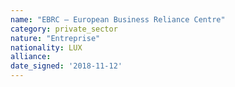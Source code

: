 ```yaml
---
name: "EBRC – European Business Reliance Centre"
category: private_sector
nature: "Entreprise"
nationality: LUX
alliance: 
date_signed: '2018-11-12'
---
```

    
